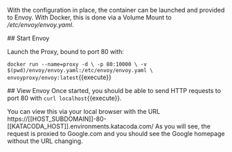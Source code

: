 With the configuration in place, the container can be launched and provided to Envoy. With Docker, this is done via a Volume Mount to _/etc/envoy/envoy.yaml_.

## Start Envoy

Launch the Proxy, bound to port 80 with:

`docker run --name=proxy -d \
  -p 80:10000 \
  -v $(pwd)/envoy/envoy.yaml:/etc/envoy/envoy.yaml \
  envoyproxy/envoy:latest`{{execute}}

## View Envoy
Once started, you should be able to send HTTP requests to port 80 with `curl localhost`{{execute}}.

You can view this via your local browser with the URL https://[[HOST_SUBDOMAIN]]-80-[[KATACODA_HOST]].environments.katacoda.com/
As you will see, the request is proxied to Google.com and you should see the Google homepage without the URL changing.
